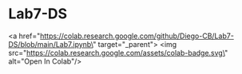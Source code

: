 # Lab7-DS
<a href=\"https://colab.research.google.com/github/Diego-CB/Lab7-DS/blob/main/Lab7.ipynb\" target=\"_parent\">
  <img src=\"https://colab.research.google.com/assets/colab-badge.svg\" alt=\"Open In Colab\"/>
</a>
